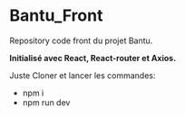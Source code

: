 # Bantu_Front

Repository code front du projet Bantu.

**Initialisé avec React, React-router et Axios.**

Juste Cloner et lancer les commandes:

- npm i
- npm run dev

